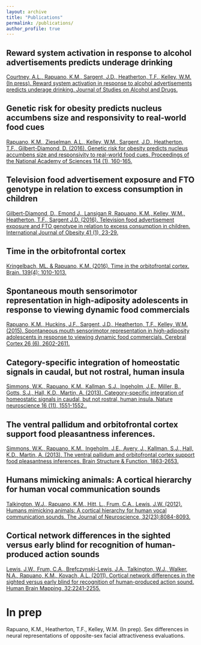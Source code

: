```yaml
---
layout: archive
title: "Publications"
permalink: /publications/
author_profile: true
---
```


<!-- {% if author.googlescholar %}
  You can also find my articles on <u><a href="{{author.googlescholar}}">my Google Scholar profile</a>.</u>
{% endif %}  -->

<!-- {% include base_path %} -->

<!-- {% for post in site.publications reversed %}
  {% include archive-single.html %}
{% endfor %} -->


## Reward system activation in response to alcohol advertisements predicts underage drinking

[Courtney, A.L., Rapuano, K.M., Sargent, J.D., Heatherton, T.F., Kelley, W.M. (In press). Reward system activation in response to alcohol advertisements predicts underage drinking. Journal of Studies on Alcohol and Drugs.](https://kristinarapuano.github.io/files/Simmons_2014_BrStuctFunc.pdf)

## Genetic risk for obesity predicts nucleus accumbens size and responsivity to real-world food cues

[Rapuano, K.M., Zieselman, A.L., Kelley, W.M., Sargent, J.D., Heatherton, T.F., Gilbert-Diamond, D. (2016). Genetic risk for obesity predicts nucleus accumbens size and responsivity to real-world food cues. Proceedings of the National Academy of Sciences 114 (1), 160-165.](https://kristinarapuano.github.io/files/GilbertDiamondetal_2017_IJO.pdf)

## Television food advertisement exposure and FTO genotype in relation to excess consumption in children

[Gilbert-Diamond, D., Emond J., Lansigan R, Rapuano, K.M., Kelley, W.M., Heatherton, T.F., Sargent J.D. (2016). Television food advertisement exposure and FTO genotype in relation to excess consumption in children. International Journal of Obesity 41 (1), 23-29.](https://kristinarapuano.github.io/files/Rapuano_2016_PNAS.pdf)

## Time in the orbitofrontal cortex

[Kringelbach, ML. & Rapuano, K.M. (2016). Time in the orbitofrontal cortex. Brain. 139(4): 1010-1013.](https://kristinarapuano.github.io/files/BrainCommentary.pdf)

## Spontaneous mouth sensorimotor representation in high-adiposity adolescents in response to viewing dynamic food commercials

[Rapuano, K.M., Huckins, J.F., Sargent, J.D., Heatherton, T.F., Kelley, W.M. (2015). Spontaneous mouth sensorimotor representation in high-adiposity adolescents in response to viewing dynamic food commercials. Cerebral Cortex 26 (6), 2602-2611.](https://kristinarapuano.github.io/files/simmons_2013_natneuro.pdf)

## Category-specific integration of homeostatic signals in caudal, but not rostral, human insula

[Simmons, W.K., Rapuano, K.M., Kallman, S.J., Ingeholm, J.E., Miller, B., Gotts, S.J., Hall, K.D., Martin, A. (2013). Category-specific integration of homeostatic signals in caudal, but not rostral, human insula. Nature neuroscience 16 (11), 1551-1552..](https://kristinarapuano.github.io/files/simmons_2013_natneuro.pdf)

## The ventral pallidum and orbitofrontal cortex support food pleasantness inferences.

[Simmons, W.K., Rapuano, K.M., Ingeholm, J.E., Avery, J., Kallman, S.J., Hall, K.D., Martin, A. (2013). The ventral pallidum and orbitofrontal cortex support food pleasantness inferences. Brain Structure & Function, 1863-2653.](https://kristinarapuano.github.io/files/Simmons_2014_BrStuctFunc.pdf)

## Humans mimicking animals: A cortical hierarchy for human vocal communication sounds

[Talkington, W.J., Rapuano, K.M., Hitt, L., Frum, C.A., Lewis, J.W. (2012). Humans mimicking animals: A cortical hierarchy for human vocal communication sounds. The Journal of Neuroscience, 32(23):8084-8093.](https://kristinarapuano.github.io/files/Talkington_2012_JNeuro.pdf)

## Cortical network differences in the sighted versus early blind for recognition of human‐produced action sounds

[Lewis, J.W., Frum, C.A., Brefczynski-Lewis, J.A., Talkington, W.J., Walker, N.A., Rapuano, K.M., Kovach, A.L. (2011). Cortical network differences in the sighted versus early blind for recognition of human-produced action sound. Human Brain Mapping, 32:2241-2255.](https://kristinarapuano.github.io/files/Lewis_et_al-2011-Human_Brain_Mapping.pdf)


# In prep

Rapuano, K.M., Heatherton, T.F., Kelley, W.M. (In prep). Sex differences in neural representations of opposite-sex facial attractiveness evaluations.
